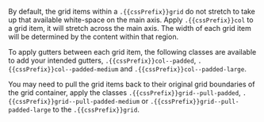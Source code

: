 By default, the grid items within a `.{{cssPrefix}}grid` do not stretch to take up that available white-space on the main axis. Apply `.{{cssPrefix}}col` to a grid item, it will stretch across the main axis. The width of each grid item will be determined by the content within that region.

To apply gutters between each grid item, the following classes are available to add your intended gutters, `.{{cssPrefix}}col--padded`, `.{{cssPrefix}}col--padded-medium` and `.{{cssPrefix}}col--padded-large`.

You may need to pull the grid items back to their original grid boundaries of the grid container, apply the classes `.{{cssPrefix}}grid--pull-padded`, `.{{cssPrefix}}grid--pull-padded-medium` or `.{{cssPrefix}}grid--pull-padded-large` to the `.{{cssPrefix}}grid`.
